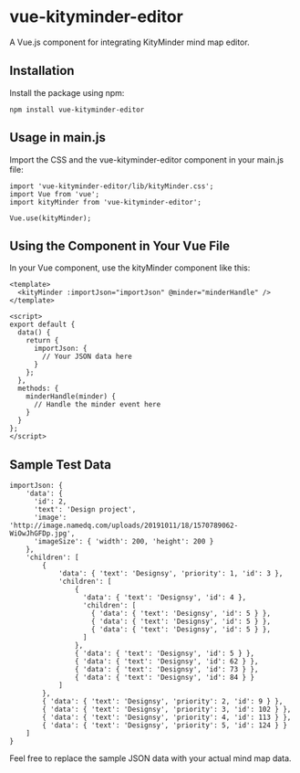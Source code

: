# vue-kityminder-editor

A Vue.js component for integrating KityMinder mind map editor.

## Installation

Install the package using npm:

```
npm install vue-kityminder-editor
```

## Usage in main.js

Import the CSS and the vue-kityminder-editor component in your main.js file:

```
import 'vue-kityminder-editor/lib/kityMinder.css';
import Vue from 'vue';
import kityMinder from 'vue-kityminder-editor';

Vue.use(kityMinder);

```

## Using the Component in Your Vue File

In your Vue component, use the kityMinder component like this:

```
<template>
  <kityMinder :importJson="importJson" @minder="minderHandle" />
</template>

<script>
export default {
  data() {
    return {
      importJson: {
        // Your JSON data here
      }
    };
  },
  methods: {
    minderHandle(minder) {
      // Handle the minder event here
    }
  }
};
</script>
```

## Sample Test Data

```
importJson: { 
    'data': { 
      'id': 2,
      'text': 'Design project',
      'image': 'http://image.namedq.com/uploads/20191011/18/1570789062-WiOwJhGFDp.jpg',
      'imageSize': { 'width': 200, 'height': 200 }
    },
    'children': [
        { 
            'data': { 'text': 'Designsy', 'priority': 1, 'id': 3 },
            'children': [
                { 
                  'data': { 'text': 'Designsy', 'id': 4 },
                  'children': [
                    { 'data': { 'text': 'Designsy', 'id': 5 } },
                    { 'data': { 'text': 'Designsy', 'id': 5 } },
                    { 'data': { 'text': 'Designsy', 'id': 5 } },
                  ]
                },
                { 'data': { 'text': 'Designsy', 'id': 5 } },
                { 'data': { 'text': 'Designsy', 'id': 62 } },
                { 'data': { 'text': 'Designsy', 'id': 73 } },
                { 'data': { 'text': 'Designsy', 'id': 84 } }
            ]
        },
        { 'data': { 'text': 'Designsy', 'priority': 2, 'id': 9 } },
        { 'data': { 'text': 'Designsy', 'priority': 3, 'id': 102 } },
        { 'data': { 'text': 'Designsy', 'priority': 4, 'id': 113 } },
        { 'data': { 'text': 'Designsy', 'priority': 5, 'id': 124 } }
    ]
}
```

Feel free to replace the sample JSON data with your actual mind map data.
